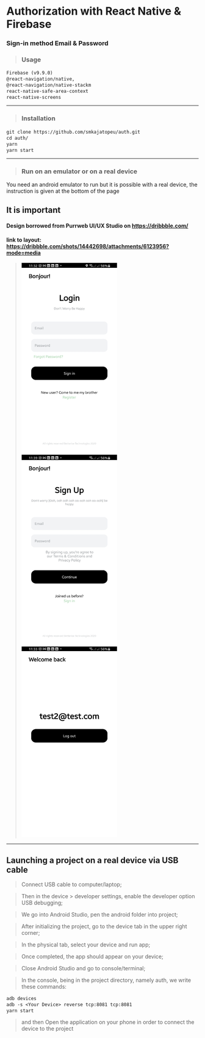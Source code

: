 # Authorization with React Native & Firebase
### Sign-in method Email & Password
> ### Usage
```
Firebase (v9.9.0)
@react-navigation/native,
@react-navigation/native-stackm
react-native-safe-area-context
react-native-screens
```
_____
> ### Installation
```
git clone https://github.com/smkajatopeu/auth.git
cd auth/
yarn
yarn start
```
_____
> ### Run on an emulator or on a real device
You need an android emulator to run
but it is possible with a real device, the instruction is given at the bottom of the page

## It is important

#### Design borrowed from Purrweb UI/UX Studio on https://dribbble.com/

#### link to layout: https://dribbble.com/shots/14442698/attachments/6123956?mode=media

> <img src='https://github.com/smkajatopeu/auth/blob/main/src/assets/LoginScreen.jpg' width='250' height='500' /> <img src='https://github.com/smkajatopeu/auth/blob/main/src/assets/RegisterScreen.jpg' width='250' height='500' /> <img src='https://github.com/smkajatopeu/auth/blob/main/src/assets/HomeScreen.jpg' width='250' height='500' />
_____
## Launching a project on a real device via USB cable

> Connect USB cable to computer/laptop;

> Then in the device > developer settings, enable the developer option USB debugging;

> We go into Android Studio, pen the android folder into project;

> After initializing the project, go to the device tab in the upper right corner;

> In the physical tab, select your device and run app;

> Once completed, the app should appear on your device;

> Close Android Studio and go to console/terminal;

> In the console, being in the project directory, namely auth, we write these commands:
```
adb devices
adb -s <Your Device> reverse tcp:8081 tcp:8081
yarn start
```
> and then 
> Open the application on your phone in order to connect the device to the project
